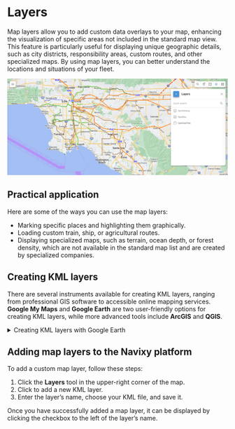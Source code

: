 # Layers

Map layers allow you to add custom data overlays to your map, enhancing the visualization of specific areas not included in the standard map view. This feature is particularly useful for displaying unique geographic details, such as city districts, responsibility areas, custom routes, and other specialized maps. By using map layers, you can better understand the locations and situations of your fleet.

![Layers tool](../../../user-guide/gps-tracking/map-tools/attachments/image-20240807-205554.png)

## Practical application

Here are some of the ways you can use the map layers:

* Marking specific places and highlighting them graphically.
* Loading custom train, ship, or agricultural routes.
* Displaying specialized maps, such as terrain, ocean depth, or forest density, which are not available in the standard map list and are created by specialized companies.

## Creating KML layers

There are several instruments available for creating KML layers, ranging from professional GIS software to accessible online mapping services. **Google My Maps** and **Google Earth** are two user-friendly options for creating KML layers, while more advanced tools include **ArcGIS** and **QGIS**.

<details>

<summary>Creating KML layers with Google Earth</summary>

1. Open **Google Earth**.
2. Search for the location you want to map.
3. Use the top toolbar to select:
   1. **Placemark** for a point
   2. **Polygon** for an area
   3. **Path** for a route

4) Name your polygon, path, or placemark.
5) Set the colors and adjust transparency.
6) Outline the area by clicking the vertex points.
7) Press OK to finalize your work.
8) In the **Places** panel, right-click your place.
9) Select **Save Place As** and choose where to save the file.
10) Save the file as a KML.

</details>

## Adding map layers to the Navixy platform

To add a custom map layer, follow these steps:

1. Click the **Layers** tool in the upper-right corner of the map.
2. Click to add a new KML layer.
3. Enter the layer’s name, choose your KML file, and save it.

Once you have successfully added a map layer, it can be displayed by clicking the checkbox to the left of the layer’s name.
